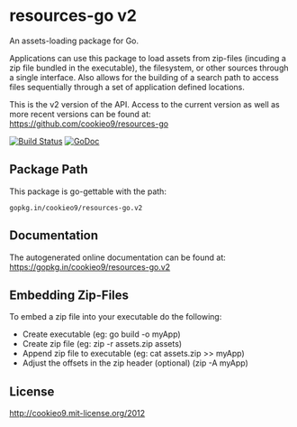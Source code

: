 resources-go v2
===============

An assets-loading package for Go.

Applications can use this package to load assets from zip-files (incuding a zip file bundled in the executable),
the filesystem, or other sources through a single interface. Also allows for the building of a search path to access
files sequentially through a set of application defined locations.

This is the v2 version of the API. Access to the current version as well as more recent versions can be found at: <https://github.com/cookieo9/resources-go>

[![Build Status](https://travis-ci.org/cookieo9/resources-go.png?branch=v2)](https://travis-ci.org/cookieo9/resources-go)
[![GoDoc](https://godoc.org/gopkg.in/cookieo9/resources-go.v2?status.png)](https://godoc.org/gopkg.in/cookieo9/resources-go.v2)

Package Path
------------

This package is go-gettable with the path:

	gopkg.in/cookieo9/resources-go.v2
    
Documentation
-------------

The autogenerated online documentation can be found at: <https://gopkg.in/cookieo9/resources-go.v2>

Embedding Zip-Files
-------------------

To embed a zip file into your executable do the following:
 - Create executable (eg: go build -o myApp)
 - Create zip file  (eg: zip -r assets.zip assets)
 - Append zip file to executable (eg: cat assets.zip >> myApp)
 - Adjust the offsets in the zip header (optional) (zip -A myApp)

License
-------
http://cookieo9.mit-license.org/2012
